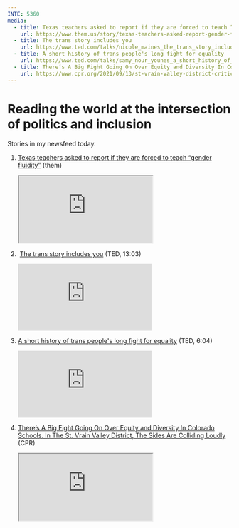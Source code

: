 ```yaml
---
INTE: 5360
media:
  - title: Texas teachers asked to report if they are forced to teach “gender fluidity”
    url: https://www.them.us/story/texas-teachers-asked-report-gender-fluidity-critical-race-theory
  - title: The trans story includes you
    url: https://www.ted.com/talks/nicole_maines_the_trans_story_includes_you
  - title: A short history of trans people's long fight for equality
    url: https://www.ted.com/talks/samy_nour_younes_a_short_history_of_trans_people_s_long_fight_for_equality
  - title: There’s A Big Fight Going On Over Equity and Diversity In Colorado Schools. In The St. Vrain Valley District, The Sides Are Colliding Loudly
    url: https://www.cpr.org/2021/09/13/st-vrain-valley-district-critical-race-theory-colorado-schools-in-the/
---
```


# Reading the world at the intersection of politics and inclusion

Stories in my newsfeed today.

1.  [Texas teachers asked to report if they are forced to teach “gender fluidity”](https://www.them.us/story/texas-teachers-asked-report-gender-fluidity-critical-race-theory) (them)

    <div class="aspect-ratio aspect-ratio--16-9">
      <iframe class="aspect-ratio--content" src="https://www.them.us/story/texas-teachers-asked-report-gender-fluidity-critical-race-theory"></iframe>
    </div>

2.  [The trans story includes you](https://www.ted.com/talks/nicole_maines_the_trans_story_includes_you) (TED, 13:03)

    <div class="aspect-ratio aspect-ratio--16-9">
      <iframe class="aspect-ratio--content" src="https://embed.ted.com/talks/nicole_maines_the_trans_story_includes_you" title="TED video player" frameborder="0" allow="accelerometer; autoplay; clipboard-write; encrypted-media; gyroscope; picture-in-picture" allowfullscreen></iframe>
    </div>

3.  [A short history of trans people's long fight for equality](https://www.ted.com/talks/samy_nour_younes_a_short_history_of_trans_people_s_long_fight_for_equality) (TED, 6:04)

    <div class="aspect-ratio aspect-ratio--16-9">
      <iframe class="aspect-ratio--content" src="https://embed.ted.com/talks/samy_nour_younes_a_short_history_of_trans_people_s_long_fight_for_equality" title="TED video player" frameborder="0" allow="accelerometer; autoplay; clipboard-write; encrypted-media; gyroscope; picture-in-picture" allowfullscreen></iframe>
    </div>


4. [There’s A Big Fight Going On Over Equity and Diversity In Colorado Schools. In The St. Vrain Valley District, The Sides Are Colliding Loudly](https://www.cpr.org/2021/09/13/st-vrain-valley-district-critical-race-theory-colorado-schools-in-the/) (CPR)

    <div class="aspect-ratio aspect-ratio--16-9">
      <iframe class="aspect-ratio--content" src="https://www.cpr.org/2021/09/13/st-vrain-valley-district-critical-race-theory-colorado-schools-in-the/"></iframe>
    </div>
